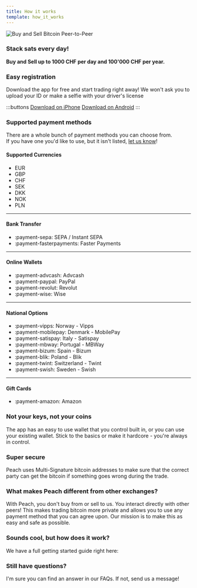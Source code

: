 ```yaml
---
title: How it works
template: how_it_works
---
```

<!-- teaser -->
![Buy and Sell Bitcoin Peer-to-Peer](/img/how-it-works/buy-and-sell-bitcoin-peer-to-peer.png)

### Stack sats <span>every day</span>!

**Buy and Sell up to 1000 CHF per day and 100'000 CHF per year.**

<!-- easy_registration -->
### Easy registration

Download the app for free and start trading right away! We won't ask you to upload your ID or make a selfie with your driver's license

:::buttons
[Download on iPhone]($iosUrl$)
[Download on Android]($androidUrl$)
:::

<!-- payment_methods -->
### Supported payment methods

There are a whole bunch of payment methods you can choose from.<br>
If you have one you'd like to use, but it isn't listed, [let us know](mailto:$contactEmail$?subject=Payment%20method)!

#### Supported Currencies

- EUR
- GBP
- CHF
- SEK
- DKK
- NOK
- PLN

---

#### Bank Transfer

- :payment-sepa: SEPA / Instant SEPA
- :payment-fasterpayments: Faster Payments

---

#### Online Wallets

- :payment-advcash: Advcash
- :payment-paypal: PayPal
- :payment-revolut: Revolut
- :payment-wise: Wise

---

#### National Options

- :payment-vipps: Norway - Vipps
- :payment-mobilepay: Denmark - MobilePay
- :payment-satispay: Italy - Satispay
- :payment-mbway: Portugal - MBWay
- :payment-bizum: Spain - Bizum
- :payment-blik: Poland - Blik
- :payment-twint: Switzerland - Twint
- :payment-swish: Sweden - Swish

---

#### Gift Cards

- :payment-amazon: Amazon

<!-- self_custody -->
### Not your keys, not your coins

The app has an easy to use wallet that you control built in, or you can use your existing wallet. Stick to the basics or make it hardcore - you're always in control.

<!-- security -->
### Super secure

Peach uses Multi-Signature bitcoin addresses to make sure that the correct party can get the bitcoin if something goes wrong during the trade.

<!-- difference -->
### What makes Peach different from other exchanges?

With Peach, you don't buy from or sell to us.
You interact directly with other peers!
This makes trading bitcoin more private and allows you to use any payment method that you can agree upon.
Our mission is to make this as easy and safe as possible.  

<!-- sounds_cool -->
### Sounds cool, but how does it work?

We have a full getting started guide right here:

<!-- questions -->
### Still have questions?

I'm sure you can find an answer in our FAQs.
If not, send us a message!
